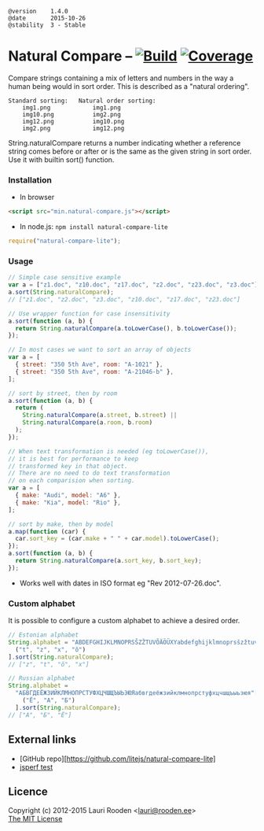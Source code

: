 [Build]: http://img.shields.io/travis/litejs/natural-compare-lite.png
[Coverage]: http://img.shields.io/coveralls/litejs/natural-compare-lite.png
[1]: https://travis-ci.org/litejs/natural-compare-lite
[2]: https://coveralls.io/r/litejs/natural-compare-lite
[npm package]: https://npmjs.org/package/natural-compare-lite
[GitHub repo]: https://github.com/litejs/natural-compare-lite

    @version    1.4.0
    @date       2015-10-26
    @stability  3 - Stable

# Natural Compare &ndash; [![Build][]][1] [![Coverage][]][2]

Compare strings containing a mix of letters and numbers
in the way a human being would in sort order.
This is described as a "natural ordering".

```text
Standard sorting:   Natural order sorting:
    img1.png            img1.png
    img10.png           img2.png
    img12.png           img10.png
    img2.png            img12.png
```

String.naturalCompare returns a number indicating
whether a reference string comes before or after or is the same
as the given string in sort order.
Use it with builtin sort() function.

### Installation

- In browser

```html
<script src="min.natural-compare.js"></script>
```

- In node.js: `npm install natural-compare-lite`

```javascript
require("natural-compare-lite");
```

### Usage

```javascript
// Simple case sensitive example
var a = ["z1.doc", "z10.doc", "z17.doc", "z2.doc", "z23.doc", "z3.doc"];
a.sort(String.naturalCompare);
// ["z1.doc", "z2.doc", "z3.doc", "z10.doc", "z17.doc", "z23.doc"]

// Use wrapper function for case insensitivity
a.sort(function (a, b) {
  return String.naturalCompare(a.toLowerCase(), b.toLowerCase());
});

// In most cases we want to sort an array of objects
var a = [
  { street: "350 5th Ave", room: "A-1021" },
  { street: "350 5th Ave", room: "A-21046-b" },
];

// sort by street, then by room
a.sort(function (a, b) {
  return (
    String.naturalCompare(a.street, b.street) ||
    String.naturalCompare(a.room, b.room)
  );
});

// When text transformation is needed (eg toLowerCase()),
// it is best for performance to keep
// transformed key in that object.
// There are no need to do text transformation
// on each comparision when sorting.
var a = [
  { make: "Audi", model: "A6" },
  { make: "Kia", model: "Rio" },
];

// sort by make, then by model
a.map(function (car) {
  car.sort_key = (car.make + " " + car.model).toLowerCase();
});
a.sort(function (a, b) {
  return String.naturalCompare(a.sort_key, b.sort_key);
});
```

- Works well with dates in ISO format eg "Rev 2012-07-26.doc".

### Custom alphabet

It is possible to configure a custom alphabet
to achieve a desired order.

```javascript
// Estonian alphabet
String.alphabet = "ABDEFGHIJKLMNOPRSŠZŽTUVÕÄÖÜXYabdefghijklmnoprsšzžtuvõäöüxy"[
  ("t", "z", "x", "õ")
].sort(String.naturalCompare);
// ["z", "t", "õ", "x"]

// Russian alphabet
String.alphabet =
  "АБВГДЕЁЖЗИЙКЛМНОПРСТУФХЦЧШЩЪЫЬЭЮЯабвгдеёжзийклмнопрстуфхцчшщъыьэюя"[
    ("Ё", "А", "Б")
  ].sort(String.naturalCompare);
// ["А", "Б", "Ё"]
```

## External links

- [GitHub repo][https://github.com/litejs/natural-compare-lite]
- [jsperf test](http://jsperf.com/natural-sort-2/12)

## Licence

Copyright (c) 2012-2015 Lauri Rooden &lt;lauri@rooden.ee&gt;  
[The MIT License](http://lauri.rooden.ee/mit-license.txt)
